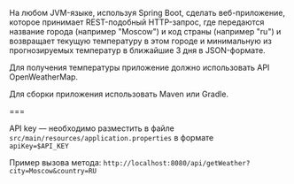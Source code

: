 На любом JVM-языке, используя Spring Boot, сделать веб-приложение, которое принимает REST-подобный HTTP-запрос, где передаются название города (например "Moscow") и код страны (например "ru") и возвращает текущую температуру в этом городе и минимальную из прогнозируемых температур в ближайшие 3 дня в JSON-формате.  
  
Для получения температуры приложение должно использовать API OpenWeatherMap.  
  
Для сборки приложения использовать Maven или Gradle.  
  
===  
  
API key — необходимо разместить в файле `src/main/resources/application.properties` в формате  
`apiKey=$API_KEY`  
  
Пример вызова метода: `http://localhost:8080/api/getWeather?city=Moscow&country=RU`  
  